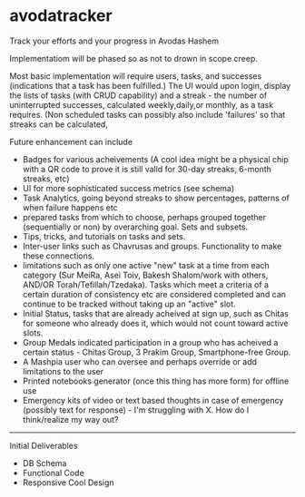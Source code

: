 # avodatracker
Track your efforts and your progress in Avodas Hashem

Implementatiom will be phased so as not to drown in scope creep.


Most basic implementation will require users, tasks, and successes (indications that a task has been fulfilled.)
The UI would upon login, display the lists of tasks (with CRUD capability) and a streak - the number of uninterrupted successes, calculated weekly,daily,or monthly, as a task requires. (Non scheduled tasks can possibly also include 'failures' so that streaks can be calculated,

Future enhancement can include
- Badges for various acheivements (A cool idea might be a physical chip with a QR code to prove it is still valid for 30-day streaks, 6-month streaks, etc)
- UI for more sophisticated success metrics (see schema) 
- Task Analytics, going beyond streaks to show percentages, patterns of when failure happens etc
- prepared tasks from which to choose, perhaps grouped together (sequentially or non) by overarching goal. Sets and subsets.
- Tips, tricks, and tutorials on tasks and sets.
- Inter-user links such as Chavrusas and groups. Functionality to make these connections.
- limitations such as only one active "new" task at a time from each category (Sur MeiRa, Asei Toiv, Bakesh Shalom/work with others, AND/OR Torah/Tefillah/Tzedaka). Tasks which meet a criteria of a certain duration of consistency etc are considered completed and can continue to be tracked without taking up an "active" slot.
- Initial Status, tasks that are already acheived at sign up, such as Chitas for someone who already does it, which would not count toward active slots.
- Group Medals indicated participation in a group who has acheived a certain status - Chitas Group, 3 Prakim Group, Smartphone-free Group.
- A Mashpia user who can oversee and perhaps override or add limitations to the user
- Printed notebooks generator (once this thing has more form) for offline use
- Emergency kits of video or text based thoughts in case of emergency (possibly text for response) - I'm struggling with X. How do I think/realize my way out?

________________________________________________________________

Initial Deliverables

- DB Schema
- Functional Code
- Responsive Cool Design
